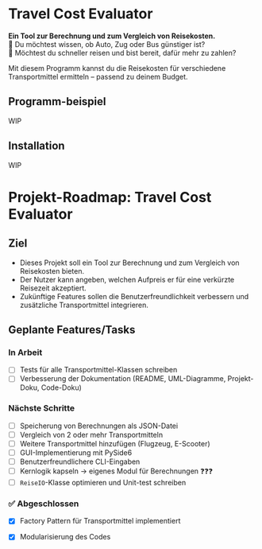 # Travel Cost Evaluator

**Ein Tool zur Berechnung und zum Vergleich von Reisekosten.**  
🔹 Du möchtest wissen, ob Auto, Zug oder Bus günstiger ist?  
🔹 Möchtest du schneller reisen und bist bereit, dafür mehr zu zahlen?  

Mit diesem Programm kannst du die Reisekosten für verschiedene Transportmittel ermitteln – passend zu deinem Budget.

## Programm-beispiel
WIP

## Installation
WIP

#  Projekt-Roadmap: Travel Cost Evaluator

## Ziel
* Dieses Projekt soll ein Tool zur Berechnung und zum Vergleich von Reisekosten bieten. 
* Der Nutzer kann angeben, welchen Aufpreis er für eine verkürzte Reisezeit akzeptiert.
* Zukünftige Features sollen die Benutzerfreundlichkeit verbessern und zusätzliche Transportmittel integrieren.

## Geplante Features/Tasks

### In Arbeit
- [ ] Tests für alle Transportmittel-Klassen schreiben
- [ ] Verbesserung der Dokumentation (README, UML-Diagramme, Projekt-Doku, Code-Doku)

###  Nächste Schritte
- [ ] Speicherung von Berechnungen als JSON-Datei
- [ ] Vergleich von 2 oder mehr Transportmitteln
- [ ] Weitere Transportmittel hinzufügen (Flugzeug, E-Scooter)
- [ ] GUI-Implementierung mit PySide6
- [ ] Benutzerfreundlichere CLI-Eingaben
- [ ] Kernlogik kapseln → eigenes Modul für Berechnungen ❓❓❓
- [ ] `ReiseIO`-Klasse optimieren und Unit-test schreiben

### ✅ Abgeschlossen
- [x] Factory Pattern für Transportmittel implementiert
- [x] Modularisierung des Codes

